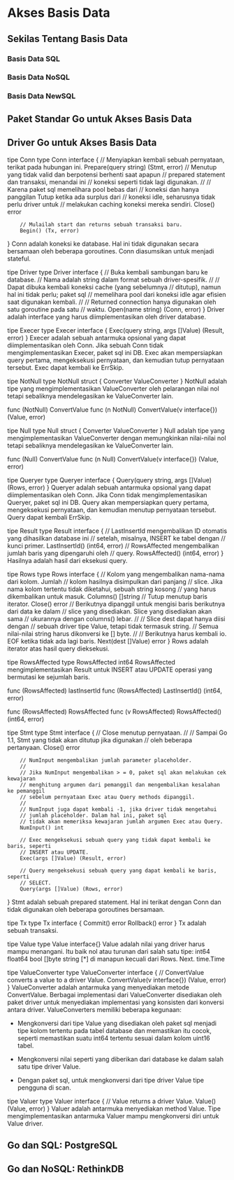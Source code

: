 # Akses Basis Data

## Sekilas Tentang Basis Data



### Basis Data SQL



### Basis Data NoSQL


### Basis Data NewSQL



## Paket Standar Go untuk Akses Basis Data




## Driver Go untuk Akses Basis Data
tipe Conn
type Conn interface {
        // Menyiapkan kembali sebuah pernyataan, terikat pada hubungan ini.
         Prepare(query string) (Stmt, error)
        // Menutup yang tidak valid dan berpotensi berhenti saat apapun
        // prepared statement dan transaksi, menandai ini
        // koneksi seperti tidak lagi digunakan.
        //
        // Karena paket sql memelihara pool bebas dari
        // koneksi dan hanya panggilan Tutup ketika ada surplus dari
        // koneksi idle, seharusnya tidak perlu driver untuk
        // melakukan caching koneksi mereka sendiri.
        Close() error

        // Mulailah start dan returns sebuah transaksi baru.
        Begin() (Tx, error)
}
Conn adalah koneksi ke database. Hal ini tidak digunakan secara bersamaan oleh beberapa goroutines. Conn diasumsikan untuk menjadi stateful.

tipe Driver
type Driver interface {
        // Buka kembali sambungan baru ke database.
        // Nama adalah string dalam format sebuah driver-spesifik.
        //
        // Dapat dibuka kembali koneksi cache (yang sebelumnya
        // ditutup), namun hal ini tidak perlu; paket sql
        // memelihara pool dari koneksi idle agar efisien saat digunakan kembali.
        //
        // Returned connection hanya digunakan oleh satu goroutine pada satu
        // waktu.
        Open(name string) (Conn, error)
}
Driver adalah interface yang harus diimplementasikan oleh driver database.

tipe Execer
type Execer interface {
        Exec(query string, args []Value) (Result, error)
}
Execer adalah sebuah antarmuka opsional yang dapat diimplementasikan oleh Conn.
Jika sebuah Conn tidak mengimplementasikan Execer, paket sql ini DB. Exec akan mempersiapkan query pertama, mengeksekusi pernyataan, dan kemudian tutup pernyataan tersebut.
Exec dapat kembali ke ErrSkip.

tipe NotNull
type NotNull struct {
        Converter ValueConverter
}
NotNull adalah tipe yang mengimplementasikan ValueConverter oleh pelarangan nilai nol tetapi sebaliknya mendelegasikan ke ValueConverter lain.

func (NotNull) ConvertValue
func (n NotNull) ConvertValue(v interface{}) (Value, error)

tipe Null
type Null struct {
        Converter ValueConverter
}
Null adalah tipe yang mengimplementasikan ValueConverter dengan memungkinkan nilai-nilai nol tetapi sebaliknya mendelegasikan ke ValueConverter lain.

func (Null) ConvertValue
func (n Null) ConvertValue(v interface{}) (Value, error)

tipe Queryer
type Queryer interface {
        Query(query string, args []Value) (Rows, error)
}
Queryer adalah sebuah antarmuka opsional yang dapat diimplementasikan oleh Conn.
Jika Conn tidak mengimplementasikan Queryer, paket sql ini DB. Query akan mempersiapkan query pertama, mengeksekusi pernyataan, dan kemudian menutup pernyataan tersebut.
Query dapat kembali ErrSkip.

tipe Result
type Result interface {
        // LastInsertId mengembalikan ID otomatis yang dihasilkan database ini
        // setelah, misalnya, INSERT ke tabel dengan
        // kunci primer.
        LastInsertId() (int64, error)
        // RowsAffected mengembalikan jumlah baris yang dipengaruhi oleh
        // query.
        RowsAffected() (int64, error)
}
Hasilnya adalah hasil dari eksekusi query.

tipe Rows
type Rows interface {
        // Kolom yang mengembalikan nama-nama dari kolom. Jumlah
        // kolom hasilnya disimpulkan dari panjang
        // slice. Jika nama kolom tertentu tidak diketahui, sebuah string kosong
        // yang harus dikembalikan untuk masuk.
        Columns() []string
        // Tutup menutup baris iterator.
        Close() error
        // Berikutnya dipanggil untuk mengisi baris berikutnya dari data ke dalam
        // slice yang disediakan. Slice yang disediakan akan sama
        // ukurannya dengan columns() lebar.
        //
        // Slice dest dapat hanya diisi dengan
        // sebuah driver tipe Value, tetapi tidak termasuk string.
        // Semua nilai-nilai string harus dikonversi ke [] byte.
        //
        // Berikutnya harus kembali io. EOF ketika tidak ada lagi baris.
        Next(dest []Value) error
}
Rows adalah iterator atas hasil query dieksekusi.

tipe RowsAffected
type RowsAffected int64
RowsAffected mengimplementasikan Result untuk INSERT atau UPDATE operasi yang bermutasi ke sejumlah baris.

func (RowsAffected) lastInsertId
func (RowsAffected) LastInsertId() (int64, error)

func (RowsAffected) RowsAffected
func (v RowsAffected) RowsAffected() (int64, error)

tipe Stmt
type Stmt interface {
        // Close menutup pernyataan. 
        //
        // Sampai Go 1.1, Stmt yang tidak akan ditutup jika digunakan
        // oleh beberapa pertanyaan.
        Close() error

        // NumInput mengembalikan jumlah parameter placeholder.
        //
        // Jika NumInput mengembalikan > = 0, paket sql akan melakukan cek kewajaran
        // menghitung argumen dari pemanggil dan mengembalikan kesalahan ke pemanggil
        // sebelum pernyataan Exec atau Query methods dipanggil.
        //
        // NumInput juga dapat kembali -1, jika driver tidak mengetahui
        // jumlah placeholder. Dalam hal ini, paket sql
        // tidak akan memeriksa kewajaran jumlah argumen Exec atau Query.
        NumInput() int

        // Exec mengeksekusi sebuah query yang tidak dapat kembali ke baris, seperti
        // INSERT atau UPDATE.
        Exec(args []Value) (Result, error)

        // Query mengeksekusi sebuah query yang dapat kembali ke baris, seperti
        // SELECT.
        Query(args []Value) (Rows, error)
}
Stmt adalah sebuah prepared statement. Hal ini terikat dengan Conn dan tidak digunakan oleh beberapa goroutines bersamaan.

tipe Tx
type Tx interface {
        Commit() error
        Rollback() error
}
Tx adalah sebuah transaksi.

tipe Value
type Value interface{}
Value adalah nilai yang driver harus mampu menangani. Itu baik nol atau turunan dari salah satu tipe:
int64
float64
bool
[]byte
string [*] di manapun kecuali dari Rows. Next.
time.Time

tipe ValueConverter
type ValueConverter interface {
        // ConvertValue converts a value to a driver Value.
        ConvertValue(v interface{}) (Value, error)
}
ValueConverter adalah antarmuka yang menyediakan metode ConvertValue.
Berbagai implementasi dari ValueConverter disediakan oleh paket driver untuk menyediakan implementasi yang konsisten dari konversi antara driver. ValueConverters memiliki beberapa kegunaan:

* Mengkonversi dari tipe Value yang disediakan oleh paket sql  menjadi tipe kolom tertentu pada tabel database dan memastikan itu  cocok, seperti memastikan suatu int64 tertentu sesuai dalam kolom uint16 tabel.

* Mengkonversi nilai seperti yang diberikan dari database ke dalam salah satu  tipe driver Value.

* Dengan paket sql, untuk mengkonversi dari tipe driver Value tipe pengguna di scan.

tipe Valuer
type Valuer interface {
        // Value returns a driver Value.
        Value() (Value, error)
}
Valuer adalah antarmuka menyediakan method Value.
Tipe mengimplementasikan antarmuka Valuer mampu mengkonversi diri untuk Value driver.




## Go dan SQL: PostgreSQL



## Go dan NoSQL: RethinkDB




